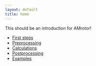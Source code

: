 ```yaml
---
layout: default
title: home
---
```

This should be an introduction for AMrotor!
<nav>
          <ul>
                    <li><a href="level/index.html">First steps</a></li>
              <li><a href="level/index">Preprocessing</a></li>
              <li><a href="level/index.html">Calculations</a></li>
              <li><a href="level/index.html">Postprocessing</a></li>
              <li><a href="level/index.html">Examples</a></li>
          </ul>
</nav>

<!--<li><a href="/level">Level</a></li>-->
